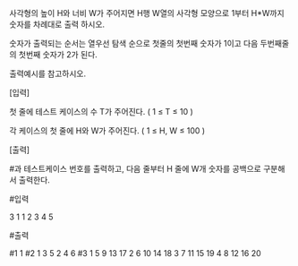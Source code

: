 사각형의 높이 H와 너비 W가 주어지면 H행 W열의 사각형 모양으로 1부터 H*W까지 숫자를 차례대로 출력 하시오.

숫자가 출력되는 순서는 열우선 탐색 순으로 첫줄의 첫번째 숫자가 1이고 다음 두번째줄의 첫번째 숫자가 2가 된다.

출력예시를 참고하시오.

[입력]

첫 줄에 테스트 케이스의 수 T가 주어진다. ( 1 ≤ T ≤ 10 )

각 케이스의 첫 줄에 H와 W가 주어진다. ( 1 ≤ H, W ≤ 100 )

[출력]

#과 테스트케이스 번호를 출력하고, 다음 줄부터 H 줄에 W개 숫자를 공백으로 구분해서 출력한다.

#입력

3
1 1
2 3
4 5

#출력

#1
1 
#2
1 3 5
2 4 6
#3
1 5 9 13 17
2 6 10 14 18
3 7 11 15 19
4 8 12 16 20
